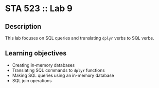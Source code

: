 # STA 523 :: Lab 9

## Description

This lab focuses on SQL queries and translating `dplyr` verbs to SQL verbs.

## Learning objectives

- Creating in-memory databases
- Translating SQL commands to `dplyr` functions
- Making SQL queries using an in-memory database
- SQL join operations
